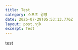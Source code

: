 ```yaml
---
title: Test
category: 스포츠 경영
date: 2025-07-29T05:53:13.776Z
layout: post.njk
excerpt: Test
---
```

test